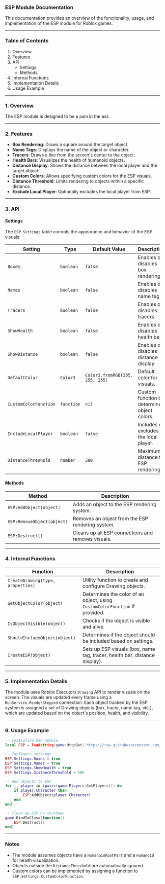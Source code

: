 ### ESP Module Documentation

This documentation provides an overview of the functionality, usage, and implementation of the ESP module for Roblox games.

---

### Table of Contents
1. Overview
2. Features
3. API
    - Settings
    - Methods
4. Internal Functions
5. Implementation Details
6. Usage Example

---

### 1. Overview

The ESP module is designed to be a pain in the ass

---

### 2. Features
- **Box Rendering**: Draws a square around the target object.
- **Name Tags**: Displays the name of the object or character.
- **Tracers**: Draws a line from the screen's center to the object.
- **Health Bars**: Visualizes the health of humanoid objects.
- **Distance Display**: Shows the distance between the local player and the target object.
- **Custom Colors**: Allows specifying custom colors for the ESP visuals.
- **Distance Threshold**: Limits rendering to objects within a specific distance.
- **Exclude Local Player**: Optionally excludes the local player from ESP.

---

### 3. API

#### **Settings**

The `ESP.Settings` table controls the appearance and behavior of the ESP visuals:

| Setting               | Type        | Default Value       | Description                                              |
|-----------------------|-------------|---------------------|----------------------------------------------------------|
| `Boxes`               | `boolean`   | `false`             | Enables or disables box rendering.                      |
| `Names`               | `boolean`   | `false`             | Enables or disables name tags.                          |
| `Tracers`             | `boolean`   | `false`             | Enables or disables tracers.                            |
| `ShowHealth`          | `boolean`   | `false`             | Enables or disables health bars.                        |
| `ShowDistance`        | `boolean`   | `false`             | Enables or disables distance display.                   |
| `DefaultColor`        | `Color3`    | `Color3.fromRGB(255, 255, 255)` | Default color for visuals.                    |
| `CustomColorFunction` | `function`  | `nil`               | Custom function to determine object colors.             |
| `IncludeLocalPlayer`  | `boolean`   | `false`             | Includes or excludes the local player.                  |
| `DistanceThreshold`   | `number`    | `300`               | Maximum distance for ESP rendering.                     |

#### **Methods**

| Method               | Description                                                                  |
|----------------------|------------------------------------------------------------------------------|
| `ESP:AddObject(object)`  | Adds an object to the ESP rendering system.                                  |
| `ESP:RemoveObject(object)` | Removes an object from the ESP rendering system.                           |
| `ESP:Destruct()`      | Cleans up all ESP connections and removes visuals.                           |

---

### 4. Internal Functions

| Function                 | Description                                                                 |
|--------------------------|-----------------------------------------------------------------------------|
| `CreateDrawing(type, properties)` | Utility function to create and configure Drawing objects.                 |
| `GetObjectColor(object)` | Determines the color of an object, using `CustomColorFunction` if provided. |
| `IsObjectVisible(object)`| Checks if the object is visible and alive.                                   |
| `ShouldIncludeObject(object)` | Determines if the object should be included based on settings.             |
| `CreateESP(object)`      | Sets up ESP visuals (box, name tag, tracer, health bar, distance display). |

---

### 5. Implementation Details

The module uses Roblox Executors `Drawing` API to render visuals on the screen. The visuals are updated every frame using a `RunService.RenderStepped` connection. Each object tracked by the ESP system is assigned a set of Drawing objects (box, tracer, name tag, etc.), which are updated based on the object's position, health, and visibility.

---

### 6. Usage Example

```lua
-- Initialize ESP module
local ESP = loadstring(game:HttpGet('https://raw.githubusercontent.com/Lachyx/Library/refs/heads/main/ESPLibrary.lua'))()

-- Configure settings
ESP.Settings.Boxes = true
ESP.Settings.Names = true
ESP.Settings.ShowHealth = true
ESP.Settings.DistanceThreshold = 500

-- Add objects to ESP
for _, player in ipairs(game.Players:GetPlayers()) do
    if player.Character then
        ESP:AddObject(player.Character)
    end
end

-- Clean up ESP on shutdown
game:BindToClose(function()
    ESP:Destruct()
end)
```

---

### Notes
- The module assumes objects have a `HumanoidRootPart` and a `Humanoid` for health visualization.
- Objects outside the `DistanceThreshold` are automatically ignored.
- Custom colors can be implemented by assigning a function to `ESP.Settings.CustomColorFunction`.
